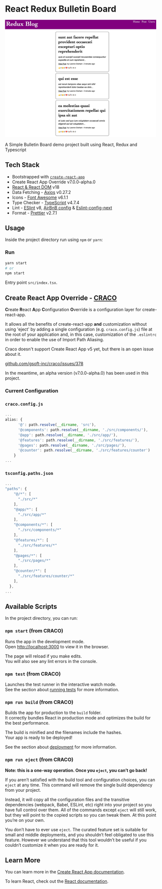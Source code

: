 # React Redux Bulletin Board

<img src="screenshots/screenshot.jpg" width="500">

A Simple Bulletin Board demo project built using React, Redux and Typescript

## Tech Stack

- Bootstrapped with [`create-react-app`](https://github.com/facebook/create-react-app)
- Create React App Override v7.0.0-alpha.0
- [React & React DOM](https://reactjs.org) v18
- Data Fetching - [Axios](https://axios-http.com) v0.27.2
- Icons - [Font Awesome](https://fontawesome.com) v6.1.1
- Type Checker - [TypeScript](https://www.typescriptlang.org) v4.7.4
- Lint - [ESlint](https://nextjs.org/docs/basic-features/eslint) v8, [AirBnB config](https://airbnb.io/javascript) & [Eslint-config-next](https://nextjs.org/docs/basic-features/eslint#eslint-config)
- Format - [Prettier](https://prettier.io) v2.7.1

## Usage

Inside the project directory run using `npm` or `yarn`:

### Run

```bash
yarn start
# or
npm start
```

Entry point `src/index.tsx`.

## Create React App Override - [CRACO](https://github.com/dilanx/craco)

**C**reate **R**eact **A**pp **C**onfiguration **O**verride is a configuration layer for create-react-app.

It allows all the benefits of create-react-app **and** customization without using 'eject' by adding a single configuration (e.g. `craco.config.js`) file at the root of your application and, in this case, customization of the `.eslintrc` in order to enable the use of Import Path Aliasing.

Craco doesn't support Create React App v5 yet, but there is an open issue about it.

[github.com/gsoft-inc/craco/issues/378](github.com/gsoft-inc/craco/issues/378)

In the meantime, an alpha version (v7.0.0-alpha.0) has been used in this project.

### Current Configuration

### `craco.config.js`

```javascript
...
alias: {
      '@': path.resolve(__dirname, 'src'),
      '@components': path.resolve(__dirname, './src/components/'),
      '@app': path.resolve(__dirname, './src/app/'),
      '@features': path.resolve(__dirname, './src/features/'),
      '@pages': path.resolve(__dirname, './src/pages/'),
      '@counter': path.resolve(__dirname, './src/features/counter')
    }
...
```

### `tsconfig.paths.json`

```javascript
...
"paths": {
    "@/*": [
      "./src/*"
    ],
    "@app/*": [
      "./src/app/*"
    ],
    "@components/*": [
      "./src/components/*"
    ],
    "@features/*": [
      "./src/features/*"
    ],
    "@pages/*": [
      "./src/pages/*"
    ],
    "@counter/*": [
      "./src/features/counter/*"
    ],
  },
...
```

## Available Scripts

In the project directory, you can run:

### `npm start` (from CRACO)

Runs the app in the development mode.\
Open [http://localhost:3000](http://localhost:3000) to view it in the browser.

The page will reload if you make edits.\
You will also see any lint errors in the console.

### `npm test` (from CRACO)

Launches the test runner in the interactive watch mode.\
See the section about [running tests](https://facebook.github.io/create-react-app/docs/running-tests) for more information.

### `npm run build` (from CRACO)

Builds the app for production to the `build` folder.\
It correctly bundles React in production mode and optimizes the build for the best performance.

The build is minified and the filenames include the hashes.\
Your app is ready to be deployed!

See the section about [deployment](https://facebook.github.io/create-react-app/docs/deployment) for more information.

### `npm run eject` (from CRACO)

**Note: this is a one-way operation. Once you `eject`, you can’t go back!**

If you aren’t satisfied with the build tool and configuration choices, you can `eject` at any time. This command will remove the single build dependency from your project.

Instead, it will copy all the configuration files and the transitive dependencies (webpack, Babel, ESLint, etc) right into your project so you have full control over them. All of the commands except `eject` will still work, but they will point to the copied scripts so you can tweak them. At this point you’re on your own.

You don’t have to ever use `eject`. The curated feature set is suitable for small and middle deployments, and you shouldn’t feel obligated to use this feature. However we understand that this tool wouldn’t be useful if you couldn’t customize it when you are ready for it.

## Learn More

You can learn more in the [Create React App documentation](https://facebook.github.io/create-react-app/docs/getting-started).

To learn React, check out the [React documentation](https://reactjs.org/).
